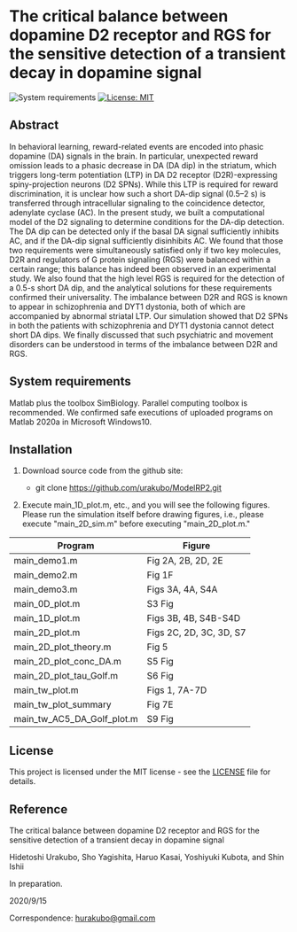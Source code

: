 # The critical balance between dopamine D2 receptor and RGS for the sensitive detection of a transient decay in dopamine signal

![System requirements](https://img.shields.io/badge/platform-matlab2020a%20or%20newer-green.svg)
[![License: MIT](https://img.shields.io/badge/License-MIT-blue.svg)](https://opensource.org/licenses/MIT)

## Abstract
In behavioral learning, reward-related events are encoded into phasic dopamine (DA) signals in the brain. In particular, unexpected reward omission leads to a phasic decrease in DA (DA dip) in the striatum, which triggers long-term potentiation (LTP) in DA D2 receptor (D2R)-expressing spiny-projection neurons (D2 SPNs). While this LTP is required for reward discrimination, it is unclear how such a short DA-dip signal (0.5–2 s) is transferred through intracellular signaling to the coincidence detector, adenylate cyclase (AC). In the present study, we built a computational model of the D2 signaling to determine conditions for the DA-dip detection. The DA dip can be detected only if the basal DA signal sufficiently inhibits AC, and if the DA-dip signal sufficiently disinhibits AC. We found that those two requirements were simultaneously satisfied only if two key molecules, D2R and regulators of G protein signaling (RGS) were balanced within a certain range; this balance has indeed been observed in an experimental study. We also found that the high level RGS is required for the detection of a 0.5-s short DA dip, and the analytical solutions for these requirements confirmed their universality. The imbalance between D2R and RGS is known to appear in schizophrenia and DYT1 dystonia, both of which are accompanied by abnormal striatal LTP. Our simulation showed that D2 SPNs in both the patients with schizophrenia and DYT1 dystonia cannot detect short DA dips. We finally discussed that such psychiatric and movement disorders can be understood in terms of the imbalance between D2R and RGS.

## System requirements

Matlab plus the toolbox SimBiology. Parallel computing toolbox is recommended. We confirmed safe executions of uploaded programs on Matlab 2020a in Microsoft Windows10.

## Installation

1. Download source code from the github site:

	- git clone https://github.com/urakubo/ModelRP2.git

2. Execute main_1D_plot.m, etc., and you will see the following figures. Please run the simulation itself before drawing figures, i.e., please execute "main_2D_sim.m" before executing "main_2D_plot.m."

| Program | Figure |
| ------------- | ------------- |
| main_demo1.m | Fig 2A, 2B, 2D, 2E |
| main_demo2.m | Fig 1F |
| main_demo3.m | Figs 3A, 4A, S4A |
| main_0D_plot.m | S3 Fig |
| main_1D_plot.m | Figs 3B, 4B, S4B-S4D |
| main_2D_plot.m | Figs 2C, 2D, 3C, 3D, S7 |
| main_2D_plot_theory.m | Fig 5 |
| main_2D_plot_conc_DA.m | S5 Fig |
| main_2D_plot_tau_Golf.m | S6 Fig |
| main_tw_plot.m | Figs 1, 7A-7D  |
| main_tw_plot_summary | Fig 7E |
| main_tw_AC5_DA_Golf_plot.m | S9 Fig |

## License

This project is licensed under the MIT license - see the [LICENSE](LICENSE) file for details.

## Reference
The critical balance between dopamine D2 receptor and RGS for the sensitive detection of a transient decay in dopamine signal

Hidetoshi Urakubo, Sho Yagishita, Haruo Kasai, Yoshiyuki Kubota, and Shin Ishii

In preparation.

2020/9/15

Correspondence: hurakubo@gmail.com
